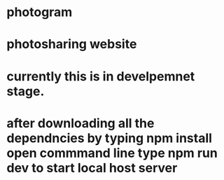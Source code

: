 # photogram
# photosharing  website
# currently this is in develpemnet stage.
# after downloading all the dependncies by typing npm install open commmand line type npm run dev to start local host server
